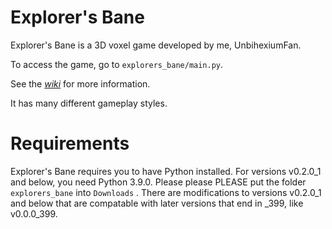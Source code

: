 # Explorer's Bane

Explorer's Bane is a 3D voxel game developed by me, UnbihexiumFan.

To access the game, go to `explorers_bane/main.py`.

See the [_wiki_](https://github.com/UnbihexiumFan/explorers-bane/wiki) for more information.

It has many different gameplay styles.

# Requirements

Explorer's Bane requires you to have Python installed. For versions v0.2.0_1 and below, you need Python 3.9.0. Please please PLEASE put the folder `explorers_bane` into `Downloads` . There are modifications to versions v0.2.0_1 and below that are compatable with later versions that end in \_399, like v0.0.0_399.
